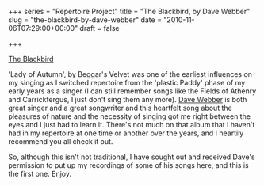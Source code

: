 +++
series = "Repertoire Project"
title = "The Blackbird, by Dave Webber"
slug = "the-blackbird-by-dave-webber"
date = "2010-11-06T07:29:00+00:00"
draft = false

+++

<a class="embed" href="http://soundcloud.com/pdcawley/the-blackbird">The Blackbird</a>
<!--more-->

'Lady of Autumn', by Beggar's Velvet was one of the earliest influences on my singing as I switched repertoire from the 'plastic Paddy' phase of my early years as a singer (I can still remember songs like the Fields of Athenry and Carrickfergus, I just don't sing them any more). [Dave Webber](http://www.oldandnewtradition.com/daveandanni) is both great singer and a great songwriter and this heartfelt song about the pleasures of nature and the necessity of singing got me right between the eyes and I just had to learn it. There's not much on that album that I haven't had in my repertoire at one time or another over the years, and I heartily recommend you all check it out.

So, although this isn't not traditional, I have sought out and received Dave's permission to put up my recordings of some of his songs here, and this is the first one. Enjoy.
